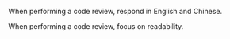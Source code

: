 When performing a code review, respond in English and Chinese.

When performing a code review, focus on readability.